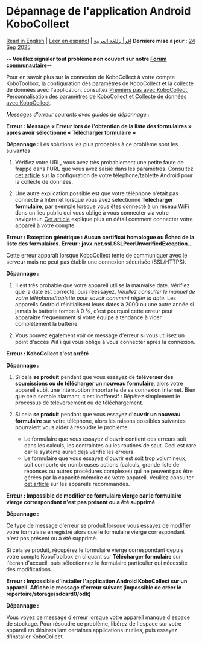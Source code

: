 # Dépannage de l'application Android KoboCollect
<a href="../troubleshooting_kobocollect.html">Read in English</a> | <a href="../es/troubleshooting_kobocollect.html">Leer en español</a> | <a href="../ar/troubleshooting_kobocollect.html">اقرأ باللغة العربية</a>
**Dernière mise à jour :** <a href="https://github.com/kobotoolbox/docs/blob/f6c6ac34b1fe55e7aab87f7b61c26e1607b4306b/source/troubleshooting_kobocollect.md" class="reference">24 Sep 2025</a>

**-- Veuillez signaler tout problème non couvert sur notre
[Forum communautaire](https://community.kobotoolbox.org/)--**

<p class="note">
    Pour en savoir plus sur la connexion de KoboCollect à votre compte KoboToolbox, la configuration des paramètres de KoboCollect et la collecte de données avec l'application, consultez <a href="kobocollect_on_android_latest.html">Premiers pas avec KoboCollect</a>, <a href="kobocollect_settings.html">Personnalisation des paramètres de KoboCollect</a> et <a href="data_collection_kobocollect.html">Collecte de données avec KoboCollect</a>.
</p>


_Messages d'erreur courants avec guides de dépannage :_

**Erreur : Message « Erreur lors de l'obtention de la liste des formulaires » après avoir sélectionné « Télécharger formulaire »**

**Dépannage :** Les solutions les plus probables à ce problème sont les suivantes

1. Vérifiez votre URL, vous avez très probablement une petite faute de frappe dans l'URL que vous avez saisie dans
   les paramètres. Consultez [cet article](kobocollect_on_android_latest.md) sur la configuration de
   votre téléphone/tablette Android pour la collecte de données.

2. Une autre explication possible est que votre téléphone n'était pas connecté à
   Internet lorsque vous avez sélectionné **Télécharger formulaire**, par exemple lorsque vous êtes
   connecté à un réseau WiFi dans un lieu public qui vous oblige à vous connecter
   via votre navigateur. [Cet article](kobocollect_on_android_latest.md) explique plus
   en détail comment connecter votre appareil à votre compte.

**Erreur : Exception générique : Aucun certificat homologue ou Échec de la liste des formulaires. Erreur :
javx.net.ssl.SSLPeerUnverifiedException...**

Cette erreur apparaît lorsque KoboCollect tente de communiquer avec le serveur mais
ne peut pas établir une connexion sécurisée (SSL/HTTPS).

**Dépannage :**

1. Il est très probable que votre appareil utilise la mauvaise date. Vérifiez que la date est
   correcte, puis réessayez. _Veuillez consulter le manuel de votre téléphone/tablette pour savoir comment
   régler la date._ Les appareils Android réinitialisent leurs dates à 2000 ou une autre année si
   jamais la batterie tombe à 0 %, c'est pourquoi cette erreur peut apparaître fréquemment si
   votre équipe a tendance à vider complètement la batterie.

2. Vous pouvez également voir ce message d'erreur si vous utilisez un point d'accès WiFi qui
   vous oblige à vous connecter après la connexion.

**Erreur : KoboCollect s'est arrêté**

**Dépannage :**

1. Si cela **se produit** pendant que vous essayez de **téléverser des soumissions ou de télécharger un
   nouveau formulaire**, alors votre appareil subit une interruption importante de sa connexion
   Internet. Bien que cela semble alarmant, c'est inoffensif : Répétez simplement le
   processus de téléversement ou de téléchargement.

2. Si cela **se produit** pendant que vous essayez d'**ouvrir un nouveau formulaire** sur votre téléphone,
   alors les raisons possibles suivantes pourraient vous aider à résoudre le problème :

    - Le formulaire que vous essayez d'ouvrir contient des erreurs soit dans les calculs,
      les contraintes ou les routines de saut. Ceci est rare car le système aurait déjà
      vérifié les erreurs.
    - Le formulaire que vous essayez d'ouvrir est soit trop volumineux, soit comporte de nombreuses
      actions (calculs, grande liste de réponses ou autres procédures
      complexes) qui ne peuvent pas être gérées par la capacité mémoire de votre appareil.
      Veuillez consulter [cet article](devices_for_data_collection.md) sur
      les appareils recommandés.

**Erreur : Impossible de modifier ce formulaire vierge car le formulaire vierge correspondant n'est
pas présent ou a été supprimé**

**Dépannage :**

Ce type de message d'erreur se produit lorsque vous essayez de modifier votre formulaire enregistré alors que le
formulaire vierge correspondant n'est pas présent ou a été supprimé.

Si cela se produit, récupérez le formulaire vierge correspondant depuis votre compte
KoboToolbox en cliquant sur **Télécharger formulaire** sur l'écran d'accueil, puis sélectionnez le
formulaire particulier qui nécessite des modifications.

**Erreur : Impossible d'installer l'application Android KoboCollect sur un appareil. Affiche le
message d'erreur suivant (impossible de créer le répertoire/storage/sdcard0/odk)**

**Dépannage :**

Vous voyez ce message d'erreur lorsque votre appareil manque d'espace de stockage. Pour résoudre
ce problème, libérez de l'espace sur votre appareil en désinstallant certaines applications inutiles, puis essayez
d'installer KoboCollect.